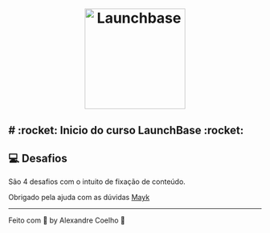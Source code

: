 <h1 align="center">
    <img alt="Launchbase" src="https://github.com/Rocketseat/bootcamp-launchbase-desafios-02/blob/master/desafios/logo.svg" width="200px" />
</h1>

<h2 aling="center">
# :rocket: Inicio do curso LaunchBase :rocket:
</h2>

## :computer: Desafios

São 4 desafios com o intuito de fixação de conteúdo.

Obrigado pela ajuda com as dúvidas [Mayk](https://github.com/maykbrito)

---

Feito com :purple_heart: by Alexandre Coelho :wave:
